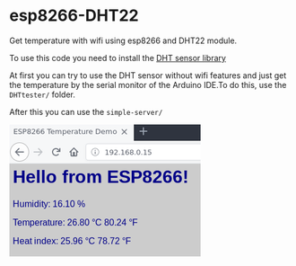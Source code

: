 # esp8266-DHT22
Get temperature with wifi using esp8266 and DHT22 module.

To use this code you need to install the [DHT sensor library](https://github.com/adafruit/DHT-sensor-library)

At first you can try to use the DHT sensor without wifi features and just get the temperature by the serial monitor of the Arduino IDE.To do this, use the `DHTtester/` folder.

After this you can use the `simple-server/`

![Demo](demo.png)